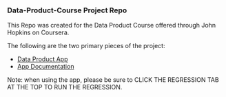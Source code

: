 ### Data-Product-Course Project Repo

This Repo was created for the Data Product Course offered through John Hopkins on Coursera.

The following are the two primary pieces of the project:

* [Data Product App](https://bhudnall.shinyapps.io/RegressionShinyApp)
* [App Documentation](http://rpubs.com/bhudnall/regressionapp)

Note: when using the app, please be sure to CLICK THE REGRESSION TAB AT THE TOP TO RUN THE REGRESSION.


